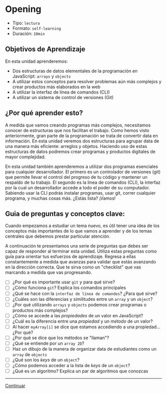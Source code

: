 # Opening
- Tipo: `lectura`
- Formato: `self-learning`
- Duración: `10min`

## Objetivos de Aprendizaje

En esta unidad aprenderemos:
* Dos estructuras de datos elementales de la programación en JavaScript:
`arrays` y `objects`
* A utilizar estos conceptos para resolver problemas aún más complejos y crear
productos más elaborados en la web
* A utilizar la interfaz de línea de comandos (CLI)
* A utilizar un sistema de control de versiones (Git)

## ¿Por qué aprender esto?

A medida que vamos creando programas más complejos, necesitamos conocer de
estructuras que nos facilitan el trabajo. Como hemos visto anteriormente, gran
parte de la programación se trata de convertir data en información. En esta
unidad veremos dos estructuras para agrupar data de una manera más eficiente:
arreglos y objetos. Haciendo uso de estas estructuras de datos podremos crear
programas y productos digitales de mayor complejidad.

En esta unidad también aprenderemos a utilizar dos programas esenciales para
cualquier desarrollador. El primero es un controlador de versiones (git) que
permite llevar el control del progreso de tu código y mantener un respaldo de
tu trabajo. El segundo es la línea de comandos (CLI), la interfaz por la cual un
desarrollador accede a todo el poder de su computador. Sabiendo usar la CLI
podrás instalar programas, usar git, correr cualquier programa, y muchas cosas
más. ¿Estás lista? ¡Vamos!

## Guia de preguntas y conceptos clave:

Cuando empezamos a estudiar un tema nuevo, es útil tener una idea de los
conceptos más importantes de lo que vamos a aprender y de los temas centrales
que debemos prestar particular atención.

A continuación te presentamos una serie de preguntas que debes ser capaz de
responder al terminar esta unidad. Utiliza estas preguntas como guía para
orientar tus esfuerzos de aprendizaje. Regresa a ellas constantemente a medida
que avanzas para validar que estás avanzando en la dirección correcta. Que te
sirva como un "checklist" que vas marcando a medida que vas progresando.

- [ ] ¿Por qué es importante usar `git` y para qué sirve?
- [ ] ¿Cómo funciona `git`? Explica los comandos principales
- [ ] ¿Qué se hace con la `interfaz de línea de comandos`? ¿Para qué sirve?
- [ ] ¿Cuáles son las diferencias y similitudes entre un `array` y un `object`?
- [ ] ¿Por qué utilizando `arrays` y `objects` podemos crear programas o productos más complejos?
- [ ] ¿Cómo se accede a las _propiedades_ de un valor en JavaScript?
- [ ] ¿Cuál es la diferencia entre una _propiedad_ y un _método_ de un valor?
- [ ] Al hacer `myArray[i]` se dice que estamos accediendo a una propiedad... ¿Por qué?
- [ ] ¿Por qué se dice que los métodos se "llaman"?
- [ ] ¿Qué se entiende por un `array 2D`?
- [ ] Haz un dibujo de la manera de organizar data de estudiantes como un `array` de `objects`
- [ ] ¿Qué son los _keys_ de un `object`?
- [ ] ¿Cómo podemos acceder a la lista de _keys_ de un `object`?
- [ ] ¿Qué es un algoritmo? Explica un par de algoritmos que conozcas

***

[Continuar](01-command-line.md)
